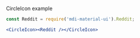 CircleIcon example

```jsx
const Reddit = require('mdi-material-ui').Reddit;

<CircleIcon><Reddit /></CircleIcon>

```